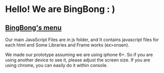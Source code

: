 # Hello! We are BingBong : )
## [BingBong's menu](https://wearebingbong.github.io/BingBong/)
Our main JavaScript Files are in js folder, and It contains javascript files for each html and Some Libraries and Frame works
(ex>onsen).

We made our prototype assuming we are using iphone 6+. So if you are using another device to see it, please adjust the screen size.
If you are using chrome, you can easily do it within console.

